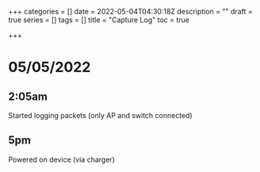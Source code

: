 +++
categories = []
date = 2022-05-04T04:30:18Z
description = ""
draft = true
series = []
tags = []
title = "Capture Log"
toc = true

+++
# 05/05/2022

## 2:05am

Started logging packets (only AP and switch connected)

## 5pm

Powered on device (via charger)